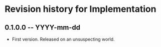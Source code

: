 # Revision history for Implementation

## 0.1.0.0 -- YYYY-mm-dd

* First version. Released on an unsuspecting world.

